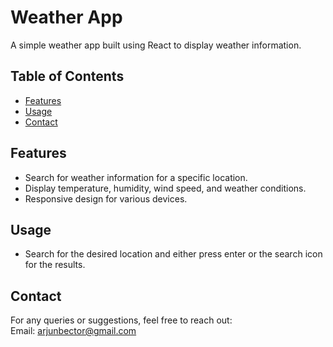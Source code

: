 # Weather App

A simple weather app built using React to display weather information.

## Table of Contents
- [Features](#features)
- [Usage](#usage)
- [Contact](#Contact)

## Features

- Search for weather information for a specific location.
- Display temperature, humidity, wind speed, and weather conditions.
- Responsive design for various devices.

## Usage
- Search for the desired location and either press enter or the search icon for the results.

## Contact
For any queries or suggestions, feel free to reach out:\
Email: arjunbector@gmail.com